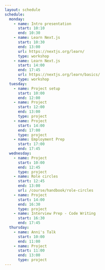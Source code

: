```yaml
---
layout: schedule
schedule:
  monday:
    - name: Intro presentation
      start: 10:10
      end: 10:30
    - name: Learn Next.js
      start: 10:30
      end: 13:00
      url: https://nextjs.org/learn/
      type: workshop
    - name: Learn Next.js
      start: 14:00
      end: 17:45
      url: https://nextjs.org/learn/basics/
      type: workshop
  tuesday:
    - name: Project setup
      start: 10:00
      end: 12:00
    - name: Project
      start: 12:00
      end: 13:00
      type: project
    - name: Project
      start: 14:00
      end: 17:00
      type: project
    - name: Employment Prep
      start: 17:00
      end: 17:45
  wednesday:
    - name: Project
      start: 10:00
      end: 12:45
      type: project
    - name: Role circles
      start: 12:45
      end: 13:00
      url: /course/handbook/role-circles
    - name: Project
      start: 14:00
      end: 16:30
      type: project
    - name: Interview Prep - Code Writing
      start: 16:30
      end: 17:45
  thursday:
    - name: Anni's Talk
      start: 10:00
      end: 11:00
    - name: Project
      start: 11:00
      end: 13:00
      type: project
---
```

